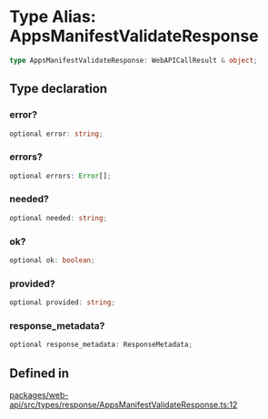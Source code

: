 # Type Alias: AppsManifestValidateResponse

```ts
type AppsManifestValidateResponse: WebAPICallResult & object;
```

## Type declaration

### error?

```ts
optional error: string;
```

### errors?

```ts
optional errors: Error[];
```

### needed?

```ts
optional needed: string;
```

### ok?

```ts
optional ok: boolean;
```

### provided?

```ts
optional provided: string;
```

### response\_metadata?

```ts
optional response_metadata: ResponseMetadata;
```

## Defined in

[packages/web-api/src/types/response/AppsManifestValidateResponse.ts:12](https://github.com/slackapi/node-slack-sdk/blob/main/packages/web-api/src/types/response/AppsManifestValidateResponse.ts#L12)
